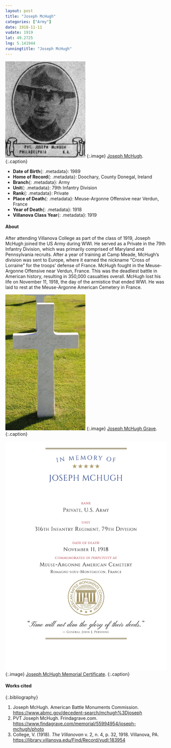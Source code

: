 ```yaml
---
layout: post
title: "Joseph McHugh"
categories: ["Army"]
date: 1918-11-11
vudate: 1919
lat: 49.2725
lng: 5.141944
runningtitle: "Joseph McHugh"
---
```

![Joseph McHugh](images/McHugh1.jpg)
  {:.image}
[Joseph McHugh](https://www.findagrave.com/memorial/55994954/joseph-mchugh/photo).
  {:.caption}

* **Date of Birth**{: .metadata}: 1989
* **Home of Record**{: .metadata}: Doochary, County Donegal, Ireland
* **Branch**{: .metadata}: Army
* **Unit**{: .metadata}: 79th Infantry Division
* **Rank**{: .metadata}: Private
* **Place of Death**{: .metadata}: Meuse-Argonne Offensive near Verdun, France
* **Year of Death**{: .metadata}: 1918
* **Villanova Class Year**{: .metadata}: 1919

#### About

After attending Villanova College as part of the class of 1919, Joseph McHugh joined the US Army during WWI. He served as a Private in the 79th Infantry Division, which was primarily comprised of Maryland and Pennsylvania recruits. After a year of training at Camp Meade, McHugh’s division was sent to Europe, where it earned the nickname “Cross of Lorraine” for the troops’ defense of France. McHugh fought in the Meuse-Argonne Offensive near Verdun, France. This was the deadliest battle in American history, resulting in 350,000 casualties overall. McHugh lost his life on November 11, 1918, the day of the armistice that ended WWI. He was laid to rest at the Meuse-Argonne American Cemetery in France.

![Joseph McHugh Grave](images/McHugh2.jpg)
  {:.image}
[Joseph McHugh Grave](https://www.findagrave.com/memorial/55994954/joseph-mchugh/photo).
  {:.caption}

![Joseph McHugh Memorial Certificate](images/McHugh3.jpg)
  {:.image}
[Joseph McHugh Memorial Certificate](https://www.abmc.gov/decedent-search/mchugh%3Djoseph).
  {:.caption}

#### Works cited

{:.bibliography}
1. Joseph McHugh. American Battle Monuments Commission. <https://www.abmc.gov/decedent-search/mchugh%3Djoseph>
2. PVT Joseph McHugh. Frindagrave.com. <https://www.findagrave.com/memorial/55994954/joseph-mchugh/photo>
3. College, V. (1918). _The Villanovan_ v. 2, n. 4, p. 32, 1918. Villanova, PA. <https://library.villanova.edu/Find/Record/vudl:183954>
